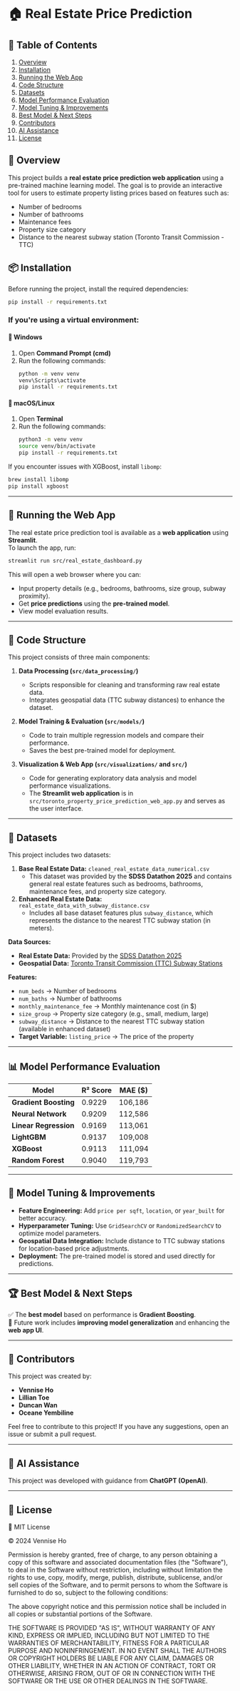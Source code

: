 # 🏠 Real Estate Price Prediction

## 📖 Table of Contents
1. [Overview](#-overview)
2. [Installation](#-installation)
3. [Running the Web App](#-running-the-web-app)
4. [Code Structure](#-code-structure)
5. [Datasets](#-datasets)
6. [Model Performance Evaluation](#-model-performance-evaluation)
7. [Model Tuning & Improvements](#-model-tuning--improvements)
8. [Best Model & Next Steps](#-best-model--next-steps)
9. [Contributors](#-contributors)
10. [AI Assistance](#-ai-assistance)
11. [License](#-license)

## 📖 Overview
This project builds a **real estate price prediction web application** using a pre-trained machine learning model. The goal is to provide an interactive tool for users to estimate property listing prices based on features such as:
- Number of bedrooms
- Number of bathrooms
- Maintenance fees
- Property size category
- Distance to the nearest subway station (Toronto Transit Commission - TTC)

## 📦 Installation
Before running the project, install the required dependencies:

```bash
pip install -r requirements.txt
```

### If you're using a virtual environment:
#### 🔹 Windows
1. Open **Command Prompt (cmd)**
2. Run the following commands:
   ```bash
   python -m venv venv
   venv\Scripts\activate
   pip install -r requirements.txt
   ```

#### 🔹 macOS/Linux
1. Open **Terminal**
2. Run the following commands:
   ```bash
   python3 -m venv venv
   source venv/bin/activate
   pip install -r requirements.txt
   ```
  If you encounter issues with XGBoost, install `libomp`:
  ```bash
  brew install libomp
  pip install xgboost
  ```

---

## 🚀 Running the Web App
The real estate price prediction tool is available as a **web application** using **Streamlit**.  
To launch the app, run:

```bash
streamlit run src/real_estate_dashboard.py
```

This will open a web browser where you can:
- Input property details (e.g., bedrooms, bathrooms, size group, subway proximity).
- Get **price predictions** using the **pre-trained model**.
- View model evaluation results.

---

## 📂 Code Structure
This project consists of three main components:

1. **Data Processing (`src/data_processing/`)**
   - Scripts responsible for cleaning and transforming raw real estate data.
   - Integrates geospatial data (TTC subway distances) to enhance the dataset.

2. **Model Training & Evaluation (`src/models/`)**
   - Code to train multiple regression models and compare their performance.
   - Saves the best pre-trained model for deployment.

3. **Visualization & Web App (`src/visualizations/` and `src/`)**
   - Code for generating exploratory data analysis and model performance visualizations.
   - The **Streamlit web application** is in `src/toronto_property_price_prediction_web_app.py` and serves as the user interface.

---

## 📂 Datasets
This project includes two datasets:
1. **Base Real Estate Data:** `cleaned_real_estate_data_numerical.csv`
   - This dataset was provided by the **SDSS Datathon 2025** and contains general real estate features such as bedrooms, bathrooms, maintenance fees, and property size category.
2. **Enhanced Real Estate Data:** `real_estate_data_with_subway_distance.csv`
   - Includes all base dataset features plus `subway_distance`, which represents the distance to the nearest TTC subway station (in meters).

**Data Sources:**
- **Real Estate Data:** Provided by the [SDSS Datathon 2025](https://sdss.datathon2025.org)
- **Geospatial Data:** [Toronto Transit Commission (TTC) Subway Stations](https://mdl.library.utoronto.ca/collections/geospatial-data/toronto-transit-commission-ttc)

**Features:**
  - `num_beds` → Number of bedrooms
  - `num_baths` → Number of bathrooms
  - `monthly_maintenance_fee` → Monthly maintenance cost (in $)
  - `size_group` → Property size category (e.g., small, medium, large)
  - `subway_distance` → Distance to the nearest TTC subway station (available in enhanced dataset)
- **Target Variable:** `listing_price` → The price of the property

---

## 📊 Model Performance Evaluation
| Model               | R² Score | MAE ($) |
|---------------------|---------|---------|
| **Gradient Boosting**  | 0.9229  | 106,186  |
| **Neural Network**    | 0.9209  | 112,586  |
| **Linear Regression**  | 0.9169  | 113,061  |
| **LightGBM**          | 0.9137  | 109,008  |
| **XGBoost**           | 0.9113  | 111,094  |
| **Random Forest**      | 0.9040  | 119,793  |

---

## 🔧 Model Tuning & Improvements
- **Feature Engineering:** Add `price per sqft`, `location`, or `year_built` for better accuracy.
- **Hyperparameter Tuning:** Use `GridSearchCV` or `RandomizedSearchCV` to optimize model parameters.
- **Geospatial Data Integration:** Include distance to TTC subway stations for location-based price adjustments.
- **Deployment:** The pre-trained model is stored and used directly for predictions.

---

## 🏆 Best Model & Next Steps
✅ The **best model** based on performance is **Gradient Boosting**.  
📌 Future work includes **improving model generalization** and enhancing the **web app UI**.

---

## 👥 Contributors
This project was created by:
- **Vennise Ho**
- **Lillian Toe**
- **Duncan Wan**
- **Oceane Yembiline**

Feel free to contribute to this project! If you have any suggestions, open an issue or submit a pull request.

---

## 🤖 AI Assistance
This project was developed with guidance from **ChatGPT (OpenAI)**.

---

## 📜 License
📄 MIT License

© 2024 Vennise Ho

Permission is hereby granted, free of charge, to any person obtaining a copy
of this software and associated documentation files (the "Software"), to deal
in the Software without restriction, including without limitation the rights
to use, copy, modify, merge, publish, distribute, sublicense, and/or sell
copies of the Software, and to permit persons to whom the Software is
furnished to do so, subject to the following conditions:

The above copyright notice and this permission notice shall be included in all
copies or substantial portions of the Software.

THE SOFTWARE IS PROVIDED "AS IS", WITHOUT WARRANTY OF ANY KIND, EXPRESS OR
IMPLIED, INCLUDING BUT NOT LIMITED TO THE WARRANTIES OF MERCHANTABILITY,
FITNESS FOR A PARTICULAR PURPOSE AND NONINFRINGEMENT. IN NO EVENT SHALL THE
AUTHORS OR COPYRIGHT HOLDERS BE LIABLE FOR ANY CLAIM, DAMAGES OR OTHER
LIABILITY, WHETHER IN AN ACTION OF CONTRACT, TORT OR OTHERWISE, ARISING FROM,
OUT OF OR IN CONNECTION WITH THE SOFTWARE OR THE USE OR OTHER DEALINGS IN THE
SOFTWARE.
